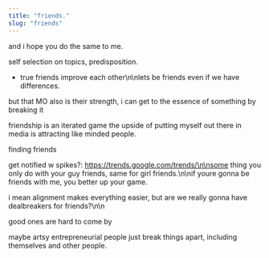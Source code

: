 ```yaml
---
title: "friends."
slug: "friends"
---
```


and i hope you do the same to me.

self selection on topics, predisposition.

+ true friends improve each other\n\nlets be friends even if we have differences.

but that MO also is their strength, i can get to the essence of something by breaking it

friendship is an iterated game
the upside of putting myself out there in media is attracting like minded people.

finding friends

get notified w spikes?: https://trends.google.com/trends/\n\nsome thing you only do with your guy friends, same for girl friends.\n\nif youre gonna be friends with me, you better up your game.

i mean alignment makes everything easier, but are we really gonna have dealbreakers for friends?\n\n

good ones are hard to come by

maybe artsy entrepreneurial people just break things apart, including themselves and other people.
